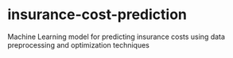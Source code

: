 # insurance-cost-prediction
Machine Learning model for predicting insurance costs using data preprocessing and optimization techniques

